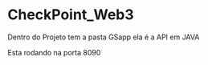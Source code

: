 # CheckPoint_Web3

Dentro do Projeto tem  a pasta GSapp ela é a API em JAVA

Esta rodando na porta 8090
